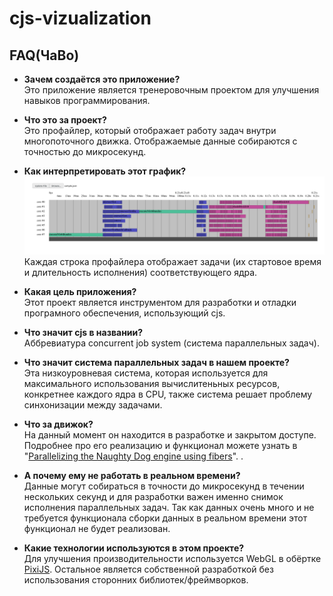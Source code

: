 # cjs-vizualization

## FAQ(ЧаВо)
- **Зачем создаётся это приложение?**  
    Это приложение является тренеровочным проектом для улучшения навыков программирования.

- **Что это за проект?**  
    Это профайлер, который отображает работу задач внутри многопоточного движка. Отображаемые данные собираются с точностью до микросекунд.

- **Как интерпретировать этот график?**  
    ![картинка приложения](/cjsvizC.png)  
    Каждая строка профайлера отображает задачи (их стартовое время и длительность исполнения) соответствующего ядра.

- **Какая цель приложения?**  
    Этот проект является инструментом для разработки и отладки програмного обеспечения, использующий cjs.

- **Что значит cjs в названии?**  
    Аббревиатура concurrent job system (система параллельных задач).

- **Что значит система параллельных задач в нашем проекте?**  
    Эта низкоуровневая система, которая используется для максимального использования вычислитеньных ресурсов,
    конкретнее каждого ядра в CPU, также система решает проблему синхонизации между задачами.

- **Что за движок?**  
    На данный момент он находится в разработке и закрытом доступе. Подробнее про его реализацию и функционал можете узнать в 
    "[Parallelizing the Naughty Dog engine using fibers](http://twvideo01.ubm-us.net/o1/vault/gdc2015/presentations/Gyrling_Christian_Parallelizing_The_Naughty.pdf)".
.
- **А почему ему не работать в реальном времени?**  
    Данные могут собираться в точности до микросекунд в течении нескольких секунд и для разработки важен именно снимок исполнения параллельных задач.
    Так как данных очень много и не требуется функционала сборки данных в реальном времени этот функционал не будет реализован.

- **Какие технологии используются в этом проекте?**  
    Для улучшения производительности используется WebGL в обёртке [PixiJS](https://www.pixijs.com/).
    Остальное является собственной разработкой без использования сторонних библиотек/фреймворков.
